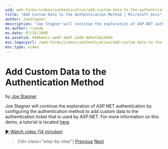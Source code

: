 ```yaml
---
uid: web-forms/videos/authentication/add-custom-data-to-the-authentication-method
title: "Add Custom Data to the Authentication Method | Microsoft Docs"
author: JoeStagner
description: "Joe Stagner will continue the exploration of ASP.NET authentication by configuring the authentication method to add custom data to the authentication ticket..."
ms.author: riande
ms.date: 07/16/2008
ms.assetid: 940bdecc-ae0f-448f-a189-405efa614049
msc.legacyurl: /web-forms/videos/authentication/add-custom-data-to-the-authentication-method
msc.type: video
---
```

# Add Custom Data to the Authentication Method

by [Joe Stagner](https://github.com/JoeStagner)

Joe Stagner will continue the exploration of ASP.NET authentication by configuring the authentication method to add custom data to the authentication ticket that is used by ASP.NET. For more information on this demo, a tutorial is located [here](../../overview/older-versions-security/introduction/forms-authentication-configuration-and-advanced-topics-vb.md).

[&#9654; Watch video (14 minutes)](https://channel9.msdn.com/Blogs/ASP-NET-Site-Videos/add-custom-data-to-the-authentication-method)

> [!div class="step-by-step"]
> [Previous](forms-login-custom-key-configuration.md)
> [Next](use-custom-principal-objects.md)
